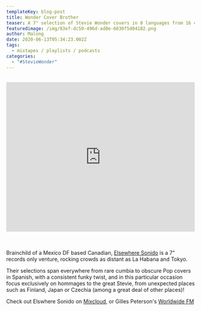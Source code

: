 ```yaml
---
templateKey: blog-post
title: Wonder Cover Brother
teaser: A 7" selection of Stevie Wonder covers in 8 languages from 16 countries!
featuredimage: /img/83ef-dc50-496d-ad0e-6830f5d04182.png
author: Malong
date: 2020-06-13T05:34:23.002Z
tags:
  - mixtapes / playlists / podcasts
categories:
  - "#StevieWonder"
---
```

 <div class="column">  

<iframe width="100%" height="400" src="https://www.mixcloud.com/widget/iframe/?feed=%2Felsewheresonido%2Fwonder-cover-brother-stevie-covers-from-16-countries%2F" frameborder="0" ></iframe>

</div>  

 <div class="column">  

Brainchild of a Mexico DF based Canadian, [Elsewhere Sonido](https://www.facebook.com/ElsewhereSonido/) is a 7" records only venture, rocking crowds as distant as La Habana and Tokyo.

Their selections span everywhere from rare cumbia to obscure Pop covers in Spanish, with a consistent funky twist, and in this particular occasion focus exclusively on hommages to the great Stevie, from unexpected places such as Finland, Japan or Czechia (among a great deal of other places)!

Check out Elswhere Sonido on [Mixcloud](https://www.mixcloud.com/elsewheresonido/), or Gilles Peterson's [Worldwide FM](https://worldwidefm.net/show/window-seat/)